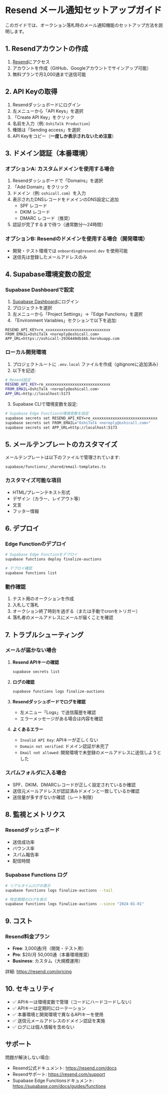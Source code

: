 # Resend メール通知セットアップガイド

このガイドでは、オークション落札時のメール通知機能のセットアップ方法を説明します。

## 1. Resendアカウントの作成

1. [Resend](https://resend.com/)にアクセス
2. アカウントを作成（GitHub、Googleアカウントでサインアップ可能）
3. 無料プランで月3,000通まで送信可能

## 2. API Keyの取得

1. Resendダッシュボードにログイン
2. 左メニューから「API Keys」を選択
3. 「Create API Key」をクリック
4. 名前を入力（例: `OshiTalk Production`）
5. 権限は「Sending access」を選択
6. API Keyをコピー（**一度しか表示されないため注意**）

## 3. ドメイン認証（本番環境）

### オプションA: カスタムドメインを使用する場合

1. Resendダッシュボードで「Domains」を選択
2. 「Add Domain」をクリック
3. ドメイン（例: `oshicall.com`）を入力
4. 表示されたDNSレコードをドメインのDNS設定に追加
   - SPF レコード
   - DKIM レコード
   - DMARC レコード（推奨）
5. 認証が完了するまで待つ（通常数分〜24時間）

### オプションB: Resendのドメインを使用する場合（開発環境）

- 開発・テスト環境では `onboarding@resend.dev` を使用可能
- 送信先は登録したメールアドレスのみ

## 4. Supabase環境変数の設定

### Supabase Dashboardで設定

1. [Supabase Dashboard](https://app.supabase.com/)にログイン
2. プロジェクトを選択
3. 左メニューから「Project Settings」→「Edge Functions」を選択
4. 「Environment Variables」セクションで以下を追加:

```
RESEND_API_KEY=re_xxxxxxxxxxxxxxxxxxxxxxxxxxxxx
FROM_EMAIL=OshiTalk <noreply@oshicall.com>
APP_URL=https://oshicall-2936440db16b.herokuapp.com
```

### ローカル開発環境

1. プロジェクトルートに `.env.local` ファイルを作成（gitignoreに追加済み）
2. 以下を記述:

```bash
# Resend設定
RESEND_API_KEY=re_xxxxxxxxxxxxxxxxxxxxxxxxxxxxx
FROM_EMAIL=OshiTalk <noreply@oshicall.com>
APP_URL=http://localhost:5173
```

3. Supabase CLIで環境変数を設定:

```bash
# Supabase Edge Functionの環境変数を設定
supabase secrets set RESEND_API_KEY=re_xxxxxxxxxxxxxxxxxxxxxxxxxxxxx
supabase secrets set FROM_EMAIL="OshiTalk <noreply@oshicall.com>"
supabase secrets set APP_URL=http://localhost:5173
```

## 5. メールテンプレートのカスタマイズ

メールテンプレートは以下のファイルで管理されています:

```
supabase/functions/_shared/email-templates.ts
```

### カスタマイズ可能な項目

- HTML/プレーンテキスト形式
- デザイン（カラー、レイアウト等）
- 文言
- フッター情報

## 6. デプロイ

### Edge Functionのデプロイ

```bash
# Supabase Edge Functionをデプロイ
supabase functions deploy finalize-auctions

# デプロイ確認
supabase functions list
```

### 動作確認

1. テスト用のオークションを作成
2. 入札して落札
3. オークション終了時刻を過ぎる（または手動でcronをトリガー）
4. 落札者のメールアドレスにメールが届くことを確認

## 7. トラブルシューティング

### メールが届かない場合

1. **Resend APIキーの確認**
   ```bash
   supabase secrets list
   ```

2. **ログの確認**
   ```bash
   supabase functions logs finalize-auctions
   ```

3. **Resendダッシュボードでログを確認**
   - 左メニュー「Logs」で送信履歴を確認
   - エラーメッセージがある場合は内容を確認

4. **よくあるエラー**
   - `Invalid API Key`: APIキーが正しくない
   - `Domain not verified`: ドメイン認証が未完了
   - `Email not allowed`: 開発環境で未登録のメールアドレスに送信しようとした

### スパムフォルダに入る場合

- SPF、DKIM、DMARCレコードが正しく設定されているか確認
- 送信元メールアドレスが認証済みドメインと一致しているか確認
- 送信量が多すぎないか確認（レート制限）

## 8. 監視とメトリクス

### Resendダッシュボード

- 送信成功率
- バウンス率
- スパム報告率
- 配信時間

### Supabase Functions ログ

```bash
# リアルタイムログの表示
supabase functions logs finalize-auctions --tail

# 特定期間のログを表示
supabase functions logs finalize-auctions --since "2024-01-01"
```

## 9. コスト

### Resend料金プラン

- **Free**: 3,000通/月（開発・テスト用）
- **Pro**: $20/月 50,000通（本番環境推奨）
- **Business**: カスタム（大規模運用）

詳細: https://resend.com/pricing

## 10. セキュリティ

- ✅ APIキーは環境変数で管理（コードにハードコードしない）
- ✅ APIキーは定期的にローテーション
- ✅ 本番環境と開発環境で異なるAPIキーを使用
- ✅ 送信元メールアドレスのドメイン認証を実施
- ✅ ログには個人情報を含めない

## サポート

問題が解決しない場合:
- Resend公式ドキュメント: https://resend.com/docs
- Resendサポート: https://resend.com/support
- Supabase Edge Functionsドキュメント: https://supabase.com/docs/guides/functions
